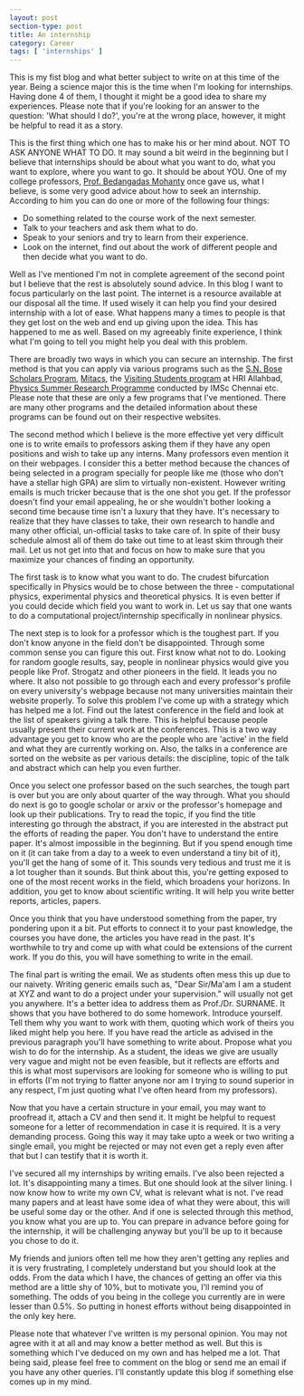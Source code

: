 ```yaml
---
layout: post
section-type: post
title: An internship
category: Career
tags: [ 'internships' ]
---
```

<p align="left">This is my fist blog and what better subject to write on at this time of the year. Being a science major this is the time when I'm looking for internships. Having done 4 of them, I thought it might be a good idea to share my experiences. Please note that if you're looking for an answer to the question: 'What should I do?', you're at the wrong place, however, it might be helpful to read it as a story.</p>

<p align="left">This is the first thing which one has to make his or her mind about. NOT TO ASK ANYONE WHAT TO DO. It may sound a bit weird in the beginning but I believe that internships should be about what you want to do, what you want to explore, where you want to go. It should be about YOU. One of my college professors, <a href="http://www.niser.ac.in/~bedanga/" target="blank">Prof. Bedangadas Mohanty</a> once gave us, what I believe, is some very good advice about how to seek an internship. According to him you can do one or more of the following four things:
<ul>
  <li> Do something related to the course work of the next semester. </li>
  <li> Talk to your teachers and ask them what to do. </li>
  <li> Speak to your seniors and try to learn from their experience. </li>
  <li> Look on the internet, find out about the work of different people and then decide what you want to do. </li>
</ul>
</p>

<p align="left">Well as I've mentioned I'm not in complete agreement of the second point but I believe that the rest is absolutely sound advice. In this blog I want to focus particularly on the last point. The internet is a resource available at our disposal all the time. If used wisely it can help you find your desired internship with a lot of ease. What happens many a times to people is that they get lost on the web and end up giving upon the idea. This has happened to me as well. Based on my agreeably finite experience, I think what I'm going to tell you might help you deal with this problem.</p>

<p align="left">There are broadly two ways in which you can secure an internship. The first method is that you can apply via various programs such as the <a href="http://iusstf.org/story/53-74-For-Indian-Students.html" target="blank">S.N. Bose Scholars Program</a>, <a href = "https://www.mitacs.ca/en/programs/globalink/globalink-research-internship" target="blank">Mitacs</a>, the <a href = "http://www.hri.res.in/academics/physics/phy-vsp/" target="blank">Visiting Students program</a> at HRI Allahbad, <a href="http://www.imsc.res.in/visiting_summer_student_programme" target="blank">Physics Summer Research Programme</a> conducted by IMSc Chennai etc. Please note that these are only a few programs that I've mentioned. There are many other programs and the detailed information about these programs can be found out on their respective websites.</p>

<p align="left">The second method which I believe is the more effective yet very difficult one is to write emails to professors asking them if they have any open positions and wish to take up any interns. Many professors even mention it on their webpages. I consider this a better method because the chances of being selected in a program specially for people like me (those who don't have a stellar high GPA) are slim to virtually non-existent. However writing emails is much tricker because that is the one shot you get. If the professor doesn't find your email appealing, he or she wouldn't bother looking a second time because time isn't a luxury that they have. It's necessary to realize that they have classes to take, their own research to handle and many other official, un-official tasks to take care of. In spite of their busy schedule almost all of them do take out time to at least skim through their mail. Let us not get into that and focus on how to make sure that you maximize your chances of finding an opportunity.</p>

<p align="left"> The first task is to know what you want to do. The crudest bifurcation specifically in Physics would be to chose between the three -  computational physics, experimental physics and theoretical physics. It is even better if you could decide which field you want to work in. Let us say that one wants to do a computational project/internship specifically in nonlinear physics.</p>

<p align="left">The next step is to look for a professor which is the toughest part. If you don't know anyone in the field don't be disappointed. Through some common sense you can figure this out. First know what not to do. Looking for random google results, say, people in nonlinear physics would give you people like Prof. Strogatz and other pioneers in the field. It leads you no where. It also not possible to go through each and every professor's profile on every university's webpage because not many universities maintain their website properly. To solve this problem I've come up with a strategy which has helped me a lot. Find out the latest conference in the field and look at the list of speakers giving a talk there. This is helpful because people usually present their current work at the conferences. This is a two way advantage you get to know who are the people who are 'active' in the field and what they are currently working on. Also, the talks in a conference are sorted on the website as per various details: the discipline, topic of the talk and abstract which can help you even further.</p>

<p align="left">Once you select one professor based on the such searches, the tough part is over but you are only about quarter of the way through. What you should do next is go to google scholar or arxiv or the professor's homepage and look up their publications. Try to read the topic, if you find the title interesting go through the abstract, if you are interested in the abstract put the efforts of reading the paper. You don't have to understand the entire paper. It's almost impossible in the beginning. But if you spend enough time on it (it can take from a day to a week to even understand a tiny bit of it), you'll get the hang of some of it. This sounds very tedious and trust me it is a lot tougher than it sounds. But think about this, you're getting exposed to one of the most recent works in the field, which broadens your horizons. In addition, you get to know about scientific writing. It will help you write better reports, articles, papers.</p>

<p align="left">Once you think that you have understood something from the paper, try pondering upon it a bit. Put efforts to connect it to your past knowledge, the courses you have done, the articles you have read in the past. It's worthwhile to try and come up with what could be extensions of the current work. If you do this, you will have something to write in the email.</p>

<p align="left">The final part is writing the email. We as students often mess this up due to our naivety. Writing generic emails such as, "Dear Sir/Ma'am I am a student at XYZ and want to do a project under your supervision." will usually not get you anywhere. It's a better idea to address them as Prof./Dr. SURNAME. It shows that you have bothered to do some homework. Introduce yourself. Tell them why you want to work with them, quoting which work of theirs you liked might help you here. If you have read the article as advised in the previous paragraph you'll have something to write about. Propose what you wish to do for the internship. As a student, the ideas we give are usually very vague and might not be even feasible, but it reflects are efforts and this is what most supervisors are looking for someone who is willing to put in efforts (I'm not trying to flatter anyone nor am I trying to sound superior in any respect, I'm just quoting what I've often heard from my professors). </p>

<p align="left">Now that you have a certain structure in your email, you may want to proofread it, attach a CV and then send it. It might be helpful to request someone for a letter of recommendation in case it is required. It is a very demanding process. Going this way it may take upto a week or two writing a single email, you might be rejected or may not even get a reply even after that but I can testify that it is worth it.</p>

<p align="left">I've secured all my internships by writing emails. I've also been rejected a lot. It's disappointing many a times. But one should look at the silver lining. I now know how to write my own CV, what is relevant what is not. I've read many papers and at least have some idea of what they were about, this will be useful some day or the other. And if one is selected through this method, you know what you are up to. You can prepare in advance before going for the internship, it will be challenging anyway but you'll be up to it because you chose to do it.</p>

<p align="left">My friends and juniors often tell me how they aren't getting any replies and it is very frustrating, I completely understand but you should look at the odds. From the data which I have, the chances of getting an offer via this method are a little shy of 10%, but to motivate you, I'll remind you of something. The odds of you being in the college you currently are in were lesser than 0.5%. So putting in honest efforts without being disappointed in the only key here.</p>

<p align="left">Please note that whatever I've written is my personal opinion. You may not agree with it at all and may know a better method as well. But this is something which I've deduced on my own and has helped me a lot. That being said, please feel free to comment on the blog or send me an email if you have any other queries. I'll constantly update this blog if something else comes up in my mind.</p>

